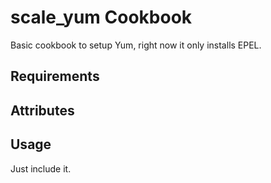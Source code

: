 scale_yum Cookbook
====================
Basic cookbook to setup Yum, right now it only installs EPEL.

Requirements
------------

Attributes
----------

Usage
-----
Just include it.
